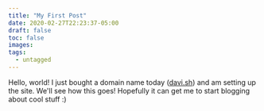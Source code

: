```yaml
---
title: "My First Post"
date: 2020-02-27T22:23:37-05:00
draft: false
toc: false
images:
tags:
  - untagged
---
```


Hello, world! I just bought a domain name today ([davi.sh](https://davi.sh)) and am setting up the site.
We'll see how this goes! Hopefully it can get me to start blogging about cool stuff :)

